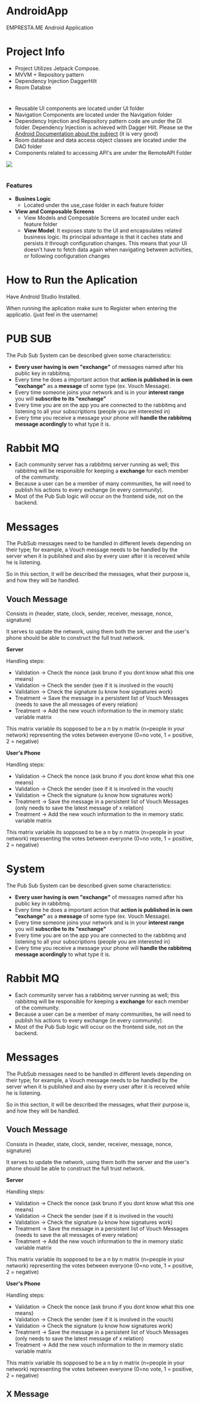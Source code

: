# AndroidApp
EMPRESTA.ME Android Application


# Project Info

* Project Utilizes Jetpack Compose.
* MVVM + Repository pattern
* Dependency Injection DaggerHilt 
* Room Databse

#

* Reusable UI components are located under UI folder
* Navigation Components are located under the Navigation folder
* Dependency Injection and Repository pattern code are under the DI folder. Dependency Injection is achieved with Dagger Hilt. Please se the [Android Documentation about the subject](https://developer.android.com/training/dependency-injection/hilt-android) (it is very good)
* Room database and data access object classes are located under the DAO folder
* Components related to accessing API's are under the RemoteAPI Folder

<img src="images/Architecture.png">

# 
### Features
* **Busines Logic**
  * Located under the use_case folder in each feature folder
* **View and Composable Screens**
  * View Models and Composable Screens are located under each feature folder
  * **View Model**: It exposes state to the UI and encapsulates related business logic. Its principal advantage is that it caches state and persists it through configuration changes. This means that your UI doesn’t have to fetch data again when navigating between activities, or following configuration changes


# How to Run the Aplication

Have Android Studio Installed.  


When running the aplication make sure to Register when entering the applicatio. (just feel in the username)


# PUB SUB
The Pub Sub System can be described given some characteristics:
- **Every user having is own "**exchange**"** of messages named after his public key in rabbitmq.
- Every time he does a important action that **action is published in is own "**exchange**"** as a **message** of some type (ex. Vouch Message).
- Every time someone joins your network and is in your **interest range** you will **subscribe to its "**exchange**"**
- Every time you are on the app you are connected to the rabbitmq and listening to all your subscriptions (people you are interested in)
- Every time you receive a message your phone will **handle the rabbitmq message acordingly** to what type it is.

# Rabbit MQ
- Each community server has a rabbitmq server running as well; this rabbitmq will be responsible for keeping a **exchange** for each member of the community.
- Because a user can be a member of many communities, he will need to publish his actions to every exchange (in every community).
- Most of the Pub Sub logic will occur on the frontend side, not on the backend.

# Messages
The PubSub messages need to be handled in different levels depending on their type; for example, a Vouch message needs to be handled by the server when it is published and also by every user after it is received while he is listening.

So in this section, it will be described the messages, what their purpose is, and how they will be handled.

## **Vouch Message**
Consists in (header, state, clock, sender, receiver, message, nonce, signature)

It serves to update the network, using them both the  server and the user's phone should be able to construct the full trust network.

**Server**

Handling steps:
- Validation -> Check the nonce (ask bruno if you dont know what this one means)
- Validation -> Check the sender (see if it is involved in the vouch)
- Validation -> Check the signature (u know how signatures work)
- Treatment -> Save the message in a persistent list of Vouch Messages (needs to save the all messages of every relation)
- Treatment -> Add the new vouch information to the in memory static variable matrix

This matrix variable its sopposed to be a n by n matrix (n=people in your network) representing the votes between everyone (0=no vote, 1 = positive, 2 = negative)

**User's Phone** 

Handling steps:

- Validation -> Check the nonce (ask bruno if you dont know what this one means)
- Validation -> Check the sender (see if it is involved in the vouch)
- Validation -> Check the signature (u know how signatures work)
- Treatment -> Save the message in a persistent list of Vouch Messages (only needs to save the latest message of x relation)
- Treatment -> Add the new vouch information to the in memory static variable matrix

This matrix variable its sopposed to be a n by n matrix (n=people in your network) representing the votes between everyone (0=no vote, 1 = positive, 2 = negative)
 


# System
The Pub Sub System can be described given some characteristics:
- **Every user having is own "**exchange**"** of messages named after his public key in rabbitmq.
- Every time he does a important action that **action is published in is own "**exchange**"** as a **message** of some type (ex. Vouch Message).
- Every time someone joins your network and is in your **interest range** you will **subscribe to its "**exchange**"**
- Every time you are on the app you are connected to the rabbitmq and listening to all your subscriptions (people you are interested in)
- Every time you receive a message your phone will **handle the rabbitmq message acordingly** to what type it is.

# Rabbit MQ
- Each community server has a rabbitmq server running as well; this rabbitmq will be responsible for keeping a **exchange** for each member of the community.
- Because a user can be a member of many communities, he will need to publish his actions to every exchange (in every community).
- Most of the Pub Sub logic will occur on the frontend side, not on the backend.

# Messages
The PubSub messages need to be handled in different levels depending on their type; for example, a Vouch message needs to be handled by the server when it is published and also by every user after it is received while he is listening.

So in this section, it will be described the messages, what their purpose is, and how they will be handled.

## **Vouch Message**
Consists in (header, state, clock, sender, receiver, message, nonce, signature)

It serves to update the network, using them both the  server and the user's phone should be able to construct the full trust network.

**Server**

Handling steps:
- Validation -> Check the nonce (ask bruno if you dont know what this one means)
- Validation -> Check the sender (see if it is involved in the vouch)
- Validation -> Check the signature (u know how signatures work)
- Treatment -> Save the message in a persistent list of Vouch Messages (needs to save the all messages of every relation)
- Treatment -> Add the new vouch information to the in memory static variable matrix

This matrix variable its sopposed to be a n by n matrix (n=people in your network) representing the votes between everyone (0=no vote, 1 = positive, 2 = negative)

**User's Phone** 

Handling steps:

- Validation -> Check the nonce (ask bruno if you dont know what this one means)
- Validation -> Check the sender (see if it is involved in the vouch)
- Validation -> Check the signature (u know how signatures work)
- Treatment -> Save the message in a persistent list of Vouch Messages (only needs to save the latest message of x relation)
- Treatment -> Add the new vouch information to the in memory static variable matrix

This matrix variable its sopposed to be a n by n matrix (n=people in your network) representing the votes between everyone (0=no vote, 1 = positive, 2 = negative)



## **X Message**
